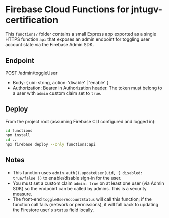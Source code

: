 # Firebase Cloud Functions for jntugv-certification

This `functions/` folder contains a small Express app exported as a single HTTPS function `api` that exposes an admin endpoint for toggling user account state via the Firebase Admin SDK.

## Endpoint
POST /admin/toggleUser
- Body: { uid: string, action: 'disable' | 'enable' }
- Authorization: Bearer <Firebase ID token> in Authorization header. The token must belong to a user with `admin` custom claim set to `true`.

## Deploy
From the project root (assuming Firebase CLI configured and logged in):

```bash
cd functions
npm install
cd ..
npx firebase deploy --only functions:api
```

## Notes
- This function uses `admin.auth().updateUser(uid, { disabled: true/false })` to enable/disable sign-in for the user.
- You must set a custom claim `admin: true` on at least one user (via Admin SDK) so the endpoint can be called by admins. This is a security measure.
- The front-end `toggleUserAccountStatus` will call this function; if the function call fails (network or permissions), it will fall back to updating the Firestore user's `status` field locally.
